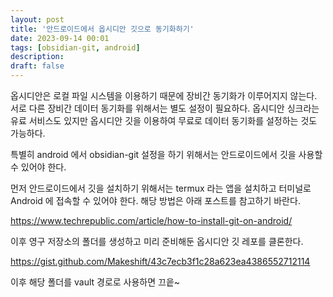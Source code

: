 ```yaml
---
layout: post
title: '안드로이드에서 옵시디안 깃으로 동기화하기'
date: 2023-09-14 00:01
tags: [obsidian-git, android]
description: 
draft: false
---
```


옵시디안은 로컬 파일 시스템을 이용하기 때문에 장비간 동기화가 이루어지지 않는다. 서로 다른 장비간 데이터 동기화를 위해서는 별도 설정이 필요하다. 옵시디안 싱크라는 유료 서비스도 있지만 옵시디안 깃을 이용하여 무료로 데이터 동기화를 설정하는 것도 가능하다.

특별히 android 에서 obsidian-git 설정을 하기 위해서는 안드로이드에서 깃을 사용할 수 있어야 한다.

먼저 안드로이드에서 깃을 설치하기 위해서는 termux 라는 앱을 설치하고 터미널로 Android 에 접속할 수 있어야 한다. 해당 방법은 아래 포스트를 참고하기 바란다.

https://www.techrepublic.com/article/how-to-install-git-on-android/


이후 영구 저장소의 폴더를 생성하고 미리 준비해둔 옵시디안 깃 레포를 클론한다.

https://gist.github.com/Makeshift/43c7ecb3f1c28a623ea4386552712114

이후 해당 폴더를 vault 경로로 사용하면 끄읕~
